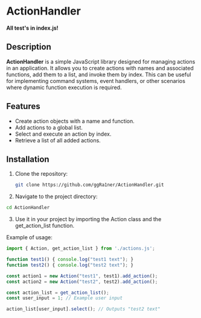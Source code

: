 # ActionHandler
**All test's in index.js!**

## Description

**ActionHandler** is a simple JavaScript library designed for managing actions in an application. It allows you to create actions with names and associated functions, add them to a list, and invoke them by index. This can be useful for implementing command systems, event handlers, or other scenarios where dynamic function execution is required.

## Features

- Create action objects with a name and function.
- Add actions to a global list.
- Select and execute an action by index.
- Retrieve a list of all added actions.

## Installation

1. Clone the repository:
   ```bash
   git clone https://github.com/ggRa1ner/ActionHandler.git
   ```

2. Navigate to the project directory:
  ```bash
  cd ActionHandler
```

3. Use it in your project by importing the Action class and the get_action_list function.

Example of usage:
```javascript
import { Action, get_action_list } from './actions.js';

function test1() { console.log("test1 text"); }
function test2() { console.log("test2 text"); }

const action1 = new Action("test1", test1).add_action();
const action2 = new Action("test2", test2).add_action();

const action_list = get_action_list();
const user_input = 1; // Example user input

action_list[user_input].select(); // Outputs "test2 text"
```
